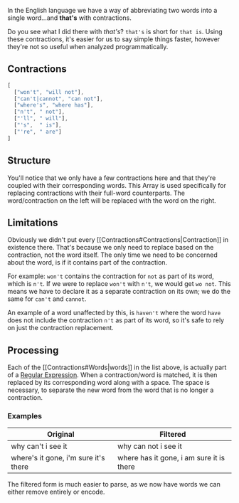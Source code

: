 In the English language we have a way of abbreviating two words into a single word...and **that's** with contractions. 

Do you see what I did there with *that's*? `that's` is short for `that is`. Using these contractions, it's easier for us to say simple things faster, however they're not so useful when analyzed programmatically.

## Contractions
```js
[
  ["won't", "will not"], 
  ["can't|cannot", "can not"],
  ["where's", "where has"],
  ["n't", " not"],
  ["'ll", " will"], 
  ["'s",  " is"], 
  ["'re", " are"]
]
```

## Structure
You'll notice that we only have a few contractions here and that they're coupled with their corresponding words. This Array is used specifically for replacing contractions with their full-word counterparts. The word/contraction on the left will be replaced with the word on the right.

## Limitations
Obviously we didn't put every [[Contractions#Contractions|Contraction]] in existence there. That's because we only need to replace based on the contraction, not the word itself. The only time we need to be concerned about the word, is if it contains part of the contraction.

For example: `won't` contains the contraction for `not` as part of its word, which is `n't`. If we were to replace `won't` with `n't`, we would get `wo not`. This means we have to declare it as a separate contraction on its own; we do the same for `can't` and `cannot`.

An example of a word unaffected by this, is `haven't` where the word `have` does not include the contraction `n't` as part of its word, so it's safe to rely on just the contraction replacement.

## Processing
Each of the [[Contractions#Words|words]] in the list above, is actually part of a [Regular Expression]. When a contraction/word is matched, it is then replaced by its corresponding word along with a space. The space is necessary, to separate the new word from the word that is no longer a contraction.

### Examples
Original | Filtered
---------|----------
why can't i see it | why can not i see it
where's it gone, i'm sure it's there | where has it gone, i am sure it is there

The filtered form is much easier to parse, as we now have words we can either remove entirely or encode.


[Regular Expression]:https://www.techopedia.com/definition/25843/regular-expression